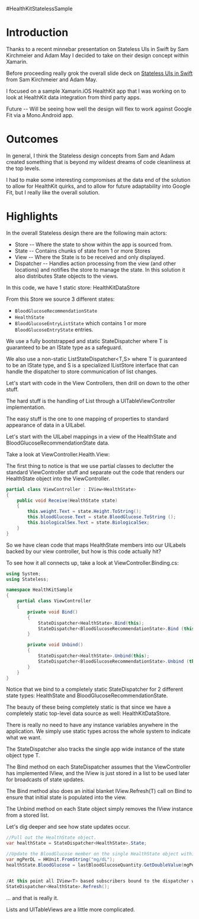 #HealthKitStatelessSample

Introduction
============

Thanks to a recent minnebar presentation on Stateless UIs in Swift by Sam Kirchmeier and Adam May I decided to take on their design concept within Xamarin.

Before proceeding really grok the overall slide deck on [Stateless UIs in Swift](https://speakerdeck.com/skirchmeier/exploring-stateless-uis-in-swift) from Sam Kirchmeier and Adam May.

I focused on a sample Xamarin.iOS HealthKit app that I was working on to look at HealthKit data integration from third party apps.

Future -- Will be seeing how well the design will flex to work against Google Fit via a Mono.Android app.


Outcomes
========

In general, I think the Stateless design concepts from Sam and Adam created something that is beyond my wildest dreams of code cleanliness at the top levels.

I had to make some interesting compromises at the data end of the solution to allow for HealthKit quirks, and to allow for future adaptability into Google Fit, but I really like the overall solution.


Highlights
==========




In the overall Stateless design there are the following main actors:

* Store -- Where the state to show within the app is sourced from.
* State -- Contains chunks of state from 1 or more Stores
* View -- Where the State is to be received and only displayed.
* Dispatcher -- Handles action processing from the view (and other locations) and notifies the store to manage the state. In this solution it also distributes State objects to the views.

In this code, we have 1 static store: HealthKitDataStore

From this Store we source 3 different states:
* `BloodGlucoseRecommendationState`
* `HealthState`
* `BloodGlucoseEntryListState` which contains 1 or more `BloodGlucoseEntryState` entries.

We use a fully bootstrapped and static StateDispatcher<T> where T is guaranteed to be an IState type as a safeguard.

We also use a non-static ListStateDispatcher<T,S> where T is guaranteed to be an IState type, and S is a specialized IListStore<T> interface that can handle the dispatcher to store communication of list changes.

Let's start with code in the View Controllers, then drill on down to the other stuff.

The hard stuff is the handling of List<T> through a UITableViewController implementation.

The easy stuff is the one to one mapping of properties to standard appearance of data in a UILabel.

Let's start with the UILabel mappings in a view of the HealthState and BloodGlucoseRecommendationState data.

Take a look at ViewController.Health.View:

The first thing to notice is that we use partial classes to declutter the standard ViewController stuff and separate out the code that renders our HealthState object into the ViewController.

```C#
partial class ViewController : IView<HealthState>
{
	public void Receive(HealthState state)
	{
		this.weight.Text = state.Height.ToString();
		this.bloodGlucose.Text = state.BloodGlucose.ToString ();
		this.biologicalSex.Text = state.BiologicalSex;
	}
}
```

So we have clean code that maps HealthState members into our UILabels backed by our view controller, but how is this code actually hit?

To see how it all connects up, take a look at ViewController.Binding.cs:
```C#
using System;
using Stateless;

namespace HealthKitSample
{
	partial class ViewController
	{
		private void Bind()
		{
			StateDispatcher<HealthState>.Bind(this);
			StateDispatcher<BloodGlucoseRecommendationState>.Bind (this);
		}

		private void Unbind()
		{
			StateDispatcher<HealthState>.Unbind(this);
			StateDispatcher<BloodGlucoseRecommendationState>.Unbind (this);
		}
	}
}
```	

Notice that we bind to a completely static StateDispatcher<T> for 2 different state types: HealthState and BloodGlucoseRecommendationState.

The beauty of these being completely static is that since we have a completely static top-level data source as well: HealthKitDataStore.

There is really no need to have any instance variables anywhere in the application. We simply use static types across the whole system to indicate what we want.

The StateDispatcher<T> also tracks the single app wide instance of the state object type T.

The Bind method on each StateDispatcher<T> assumes that the ViewController has implemented IView<T>, and the IView<T> is just stored in a list to be used later for broadcasts of state updates.

The Bind method also does an initial blanket IView<T>.Refresh(T) call on Bind to ensure that initial state is populated into the view.

The Unbind method on each State object simply removes the IView<T> instance from a stored list.


Let's dig deeper and see how state updates occur.

```C#
//Pull out the HealthState object.
var healthState = StateDispatcher<HealthState>.State;

//Update the BloodGlucose member on the single HealthState object within the app.
var mgPerDL = HKUnit.FromString("mg/dL");
healthState.BloodGlucose = lastBloodGlucoseQuantity.GetDoubleValue(mgPerDL);


/At this point all IView<T> based subscribers bound to the dispatcher will update.
StateDispatcher<HealthState>.Refresh();
```

... and that is really it. 

Lists and UITableViews are a little more complicated.



